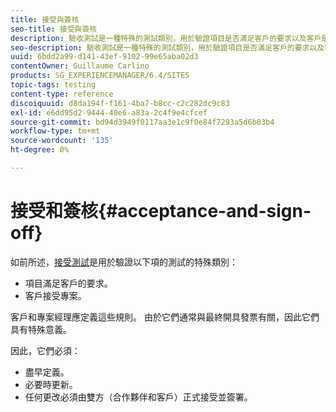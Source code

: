 ```yaml
---
title: 接受與簽核
seo-title: 接受與簽核
description: 驗收測試是一種特殊的測試類別，用於驗證項目是否滿足客戶的要求以及客戶是否接受項目
seo-description: 驗收測試是一種特殊的測試類別，用於驗證項目是否滿足客戶的要求以及客戶是否接受項目
uuid: 6bdd2a99-d141-43ef-9102-99e65aba02d3
contentOwner: Guillaume Carlino
products: SG_EXPERIENCEMANAGER/6.4/SITES
topic-tags: testing
content-type: reference
discoiquuid: d8da194f-f161-4ba7-b8cc-c2c282dc9c83
exl-id: e6dd95d2-9444-40e6-a83a-2c4f9e4cfcef
source-git-commit: bd94d3949f0117aa3e1c9f0e84f7293a5d6b03b4
workflow-type: tm+mt
source-wordcount: '135'
ht-degree: 0%

---
```


# 接受和簽核{#acceptance-and-sign-off}

如前所述，[接受測試](/help/sites-developing/planning.md)是用於驗證以下項的測試的特殊類別：

* 項目滿足客戶的要求。
* 客戶接受專案。

客戶和專案經理應定義這些規則。 由於它們通常與最終開具發票有關，因此它們具有特殊意義。

因此，它們必須：

* 盡早定義。
* 必要時更新。
* 任何更改必須由雙方（合作夥伴和客戶）正式接受並簽署。
